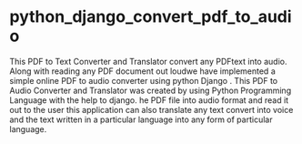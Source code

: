 # python_django_convert_pdf_to_audio
This PDF to Text Converter and Translator convert any PDFtext into audio.
Along with reading any PDF document out loudwe have implemented a simple online PDF to audio converter using python Django .
This PDF to Audio Converter and Translator was created by using Python Programming Language with the help to django.
he PDF file into audio format and read it out to the user this application can also
translate any text convert into voice and the text written in a particular language into any form of particular language.
